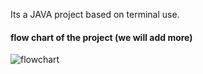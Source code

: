 Its a  JAVA project based on terminal use.

#### flow chart of the project (we will add more)
![flowchart](https://github.com/mariamsafa/Spend_Wise/assets/88893709/1cecb281-9eeb-4f17-bf0d-384c258e2555)

